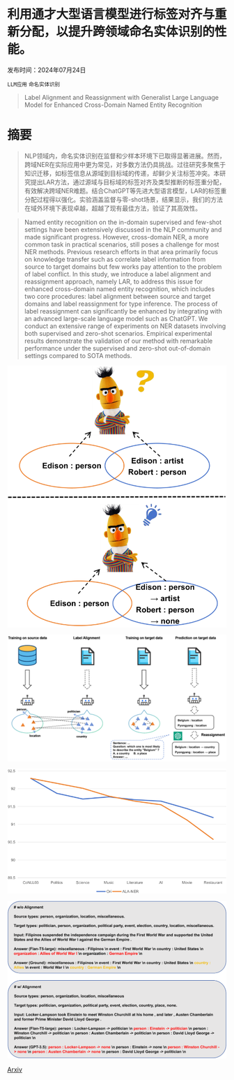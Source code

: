 # 利用通才大型语言模型进行标签对齐与重新分配，以提升跨领域命名实体识别的性能。

发布时间：2024年07月24日

`LLM应用` `命名实体识别`

> Label Alignment and Reassignment with Generalist Large Language Model for Enhanced Cross-Domain Named Entity Recognition

# 摘要

> NLP领域内，命名实体识别在监督和少样本环境下已取得显著进展。然而，跨域NER在实际应用中更为常见，对多数方法仍具挑战。过往研究多聚焦于知识迁移，如标签信息从源域到目标域的传递，却鲜少关注标签冲突。本研究提出LAR方法，通过源域与目标域的标签对齐及类型推断的标签重分配，有效解决跨域NER难题。结合ChatGPT等先进大型语言模型，LAR的标签重分配过程得以强化。实验涵盖监督与零-shot场景，结果显示，我们的方法在域外环境下表现卓越，超越了现有最佳方法，验证了其高效性。

> Named entity recognition on the in-domain supervised and few-shot settings have been extensively discussed in the NLP community and made significant progress. However, cross-domain NER, a more common task in practical scenarios, still poses a challenge for most NER methods. Previous research efforts in that area primarily focus on knowledge transfer such as correlate label information from source to target domains but few works pay attention to the problem of label conflict. In this study, we introduce a label alignment and reassignment approach, namely LAR, to address this issue for enhanced cross-domain named entity recognition, which includes two core procedures: label alignment between source and target domains and label reassignment for type inference. The process of label reassignment can significantly be enhanced by integrating with an advanced large-scale language model such as ChatGPT. We conduct an extensive range of experiments on NER datasets involving both supervised and zero-shot scenarios. Empirical experimental results demonstrate the validation of our method with remarkable performance under the supervised and zero-shot out-of-domain settings compared to SOTA methods.

![利用通才大型语言模型进行标签对齐与重新分配，以提升跨领域命名实体识别的性能。](../../../paper_images/2407.17344/x1.png)

![利用通才大型语言模型进行标签对齐与重新分配，以提升跨领域命名实体识别的性能。](../../../paper_images/2407.17344/x2.png)

![利用通才大型语言模型进行标签对齐与重新分配，以提升跨领域命名实体识别的性能。](../../../paper_images/2407.17344/x3.png)

![利用通才大型语言模型进行标签对齐与重新分配，以提升跨领域命名实体识别的性能。](../../../paper_images/2407.17344/x4.png)

[Arxiv](https://arxiv.org/abs/2407.17344)